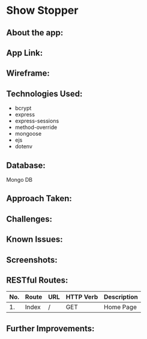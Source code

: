 # Show Stopper
## About the app:


## App Link:


## Wireframe:


## Technologies Used:
* bcrypt
* express
* express-sessions
* method-override
* mongoose
* ejs
* dotenv

## Database:
Mongo DB

## Approach Taken:




## Challenges:


## Known Issues:


## Screenshots:


## RESTful Routes:
| No. | Route | URL | HTTP Verb | Description
| ------------- | ------------- | ------------- | ------------- | ------------- |
| 1. | Index  |  /  |  GET | Home Page  |


## Further Improvements:
